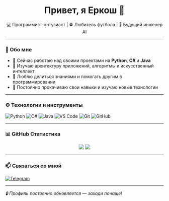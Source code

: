 <h1 align="center">Привет, я Еркош 👋</h1>

<p align="center">
  💻 Программист-энтузиаст | ⚽ Любитель футбола | 🚀 Будущий инженер AI
</p>

---

### 🧠 Обо мне

- 🔭 Сейчас работаю над своими проектами на **Python**, **C#** и **Java**
- 🌱 Изучаю архитектуру приложений, алгоритмы и искусственный интеллект
- 💬 Люблю делиться знаниями и помогать другим в программировании
- 🧩 Постоянно прокачиваю свои навыки и изучаю новые технологии

---

### ⚙️ Технологии и инструменты

![Python](https://img.shields.io/badge/-Python-3776AB?style=for-the-badge&logo=python&logoColor=white)
![C#](https://img.shields.io/badge/-C%23-239120?style=for-the-badge&logo=c-sharp&logoColor=white)
![Java](https://img.shields.io/badge/-Java-007396?style=for-the-badge&logo=java&logoColor=white)
![VS Code](https://img.shields.io/badge/-VS_Code-007ACC?style=for-the-badge&logo=visual-studio-code&logoColor=white)
![Git](https://img.shields.io/badge/-Git-F05032?style=for-the-badge&logo=git&logoColor=white)
![GitHub](https://img.shields.io/badge/-GitHub-181717?style=for-the-badge&logo=github&logoColor=white)

---

### 📊 GitHub Статистика

<p align="center">
  <img src="https://github-readme-stats.vercel.app/api?username=Erdaulet066&show_icons=true&theme=github_dark&hide=prs"/>
  <img src="https://github-readme-streak-stats.herokuapp.com/?user=Erdaulet066&theme=dark"/>
</p>

---

### 📫 Связаться со мной

[![Telegram](https://img.shields.io/badge/-Написать%20в%20Telegram-blue?style=for-the-badge&logo=telegram&logoColor=white)](https://t.me/erkoosh16)

---

_🔒 Профиль постоянно обновляется — заходи почаще!_
